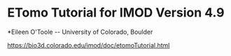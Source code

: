 # ETomo Tutorial for IMOD Version 4.9
*Eileen O'Toole -- University of Colorado, Boulder

https://bio3d.colorado.edu/imod/doc/etomoTutorial.html





